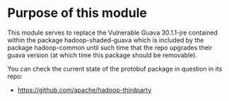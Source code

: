# Purpose of this module

This module serves to replace the Vulnerable Guava 30.1.1-jre contained within the package hadoop-shaded-guava which is included by the package hadoop-common until such time that the repo upgrades their guava version (at which time this package should be removable).

You can check the current state of the protobuf package in question in its repo:
* https://github.com/apache/hadoop-thirdparty